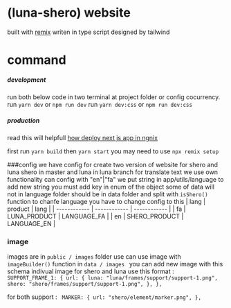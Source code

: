 # (luna-shero) website

built with [remix](https://remix.run/ "remix")
writen in type script
designed by tailwind

# command

##### development

run both below code in two terminal at project folder or config cocurrency.
run `yarn dev` or `npm run dev`
run `yarn dev:css` or `npm run dev:css`

##### production

read this will helpfull [how deploy next js app in ngnix](https://gist.github.com/jjsquady/5399d6e1b23f501083a9c262d806e248 "how deploy next js app in ngnix")

first run `yarn build` then `yarn start`
you may need to use `npx remix setup`

###config
we have config for create two version of website for shero and luna
shero in master and luna in luna branch
for translate text we use own functionality can config with "en"|"fa"
we put string in app/utils/language
to add new string you must add key in enum of the object
some of data will not in language folder should be in data folder and split with `isShero()` function
to chanfe language you have to change config to this
| lang | product | lang |
| ------------ | ------------ | ------------ |
| fa | LUNA_PRODUCT | LANGUAGE_FA |
| en | SHERO_PRODUCT | LANGUAGE_EN |

### image

images are in `public / images` folder
use can use image with `imageBuilder()` function
in `data / images ` you can add new image with this schema
indivual image for shero and luna use this format :
` SUPPORT_FRAME_1: { url: { luna: "luna/frames/support/support-1.png", shero: "shero/frames/support/support-1.png", }, },`

for both support :
` MARKER: { url: "shero/element/marker.png", },`
